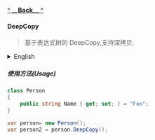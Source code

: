 [^ **\_\_**Back**\_\_** ^](..\README.md)

#### DeepCopy

> 基于表达式树的 DeepCopy,支持深拷贝.

<details>
<summary style="font-size: 14px">English</summary>

> DeepCopy based on expression tree, supporting deep copy.

</details>

##### 使用方法(Usage)

```csharp
class Person
{
    public string Name { get; set; } = "Foo";
}

var person= new Person();
var person2 = person.DeepCopy();
```
